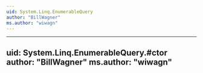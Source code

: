 ```yaml
---
uid: System.Linq.EnumerableQuery
author: "BillWagner"
ms.author: "wiwagn"
---
```


---
uid: System.Linq.EnumerableQuery.#ctor
author: "BillWagner"
ms.author: "wiwagn"
---
